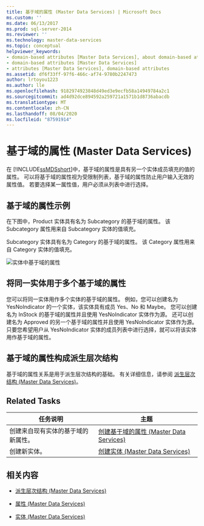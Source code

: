 ```yaml
---
title: 基于域的属性 (Master Data Services) | Microsoft Docs
ms.custom: ''
ms.date: 06/13/2017
ms.prod: sql-server-2014
ms.reviewer: ''
ms.technology: master-data-services
ms.topic: conceptual
helpviewer_keywords:
- domain-based attributes [Master Data Services], about domain-based attributes
- domain-based attributes [Master Data Services]
- attributes [Master Data Services], domain-based attributes
ms.assetid: df6f33ff-97f6-466c-af74-9780b2247473
author: lrtoyou1223
ms.author: lle
ms.openlocfilehash: 9182974923848d49ed3e9ecfb58a14949784a2c1
ms.sourcegitcommit: ad4d92dce894592a259721a1571b1d8736abacdb
ms.translationtype: MT
ms.contentlocale: zh-CN
ms.lasthandoff: 08/04/2020
ms.locfileid: "87591914"
---
```

# <a name="domain-based-attributes-master-data-services"></a>基于域的属性 (Master Data Services)
  在 [!INCLUDE[ssMDSshort](../includes/ssmdsshort-md.md)]中，基于域的属性是具有另一个实体成员填充的值的属性。 可以将基于域的属性视为受限制列表，基于域的属性防止用户输入无效的属性值。 若要选择某一属性值，用户必须从列表中进行选择。

## <a name="domain-based-attribute-example"></a>基于域的属性示例
 在下图中，Product 实体具有名为 Subcategory 的基于域的属性。 该 Subcategory 属性用来自 Subcategory 实体的值填充。

 Subcategory 实体具有名为 Category 的基于域的属性。 该 Category 属性用来自 Category 实体的值填充。

 ![实体中基于域的属性](../../2014/master-data-services/media/mds-conc-domain-based-attribute-conceptual.gif "实体中基于域的属性")

## <a name="use-same-entity-for-multiple-domain-based-attributes"></a>将同一实体用于多个基于域的属性
 您可以将同一实体用作多个实体的基于域的属性。 例如，您可以创建名为 YesNoIndicator 的一个实体，该实体具有成员 Yes、No 和 Maybe。 您可以创建名为 InStock 的基于域的属性并且使用 YesNoIndicator 实体作为源。 还可以创建名为 Approved 的另一个基于域的属性并且使用 YesNoIndicator 实体作为源。 只要您希望用户从 YesNoIndicator 实体的成员列表中进行选择，就可以将该实体用作基于域的属性。

## <a name="domain-based-attributes-form-derived-hierarchies"></a>基于域的属性构成派生层次结构
 基于域的属性关系是用于派生层次结构的基础。 有关详细信息，请参阅 [派生层次结构 (Master Data Services)](derived-hierarchies-master-data-services.md)。

## <a name="related-tasks"></a>Related Tasks

|任务说明|主题|
|----------------------|-----------|
|创建来自现有实体的基于域的新属性。|[创建基于域的属性 (Master Data Services)](../../2014/master-data-services/create-a-domain-based-attribute-master-data-services.md)|
|创建新实体。|[创建实体 (Master Data Services)](../../2014/master-data-services/create-an-entity-master-data-services.md)|

## <a name="related-content"></a>相关内容

-   [派生层次结构 (Master Data Services)](derived-hierarchies-master-data-services.md)

-   [属性 (Master Data Services)](../../2014/master-data-services/attributes-master-data-services.md)

-   [实体 (Master Data Services)](../../2014/master-data-services/entities-master-data-services.md)


